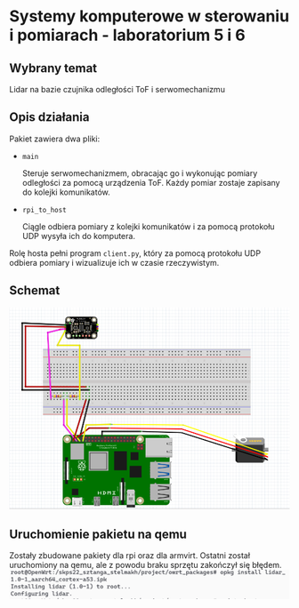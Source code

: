 # Systemy komputerowe w sterowaniu i pomiarach - laboratorium 5 i 6

## Wybrany temat
Lidar na bazie czujnika odległości ToF i serwomechanizmu

## Opis działania

Pakiet zawiera dwa pliki:
- `main`

  Steruje serwomechanizmem, obracając go i wykonując pomiary odległości za pomocą urządzenia ToF. Każdy pomiar zostaje zapisany do kolejki komunikatów.
- `rpi_to_host`

  Ciągle odbiera pomiary z kolejki komunikatów i za pomocą protokołu UDP wysyła ich do komputera.

Rolę hosta pełni program `client.py`, który za pomocą protokołu UDP odbiera pomiary i wizualizuje ich w czasie rzeczywistym.

## Schemat
![](images/schemat.png)
## Uruchomienie pakietu na qemu
Zostały zbudowane pakiety dla rpi oraz dla armvirt. Ostatni został uruchomiony na qemu, ale z powodu braku sprzętu zakończył się błędem.
![](images/package_install.png)